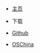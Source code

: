 - <a href="../" >主页</a>

- 下载
 - [Github](https://github.com/xuxueli/xxl-api/releases)
 - [OSChina](http://gitee.com/xuxueli0323/xxl-api/releases)
